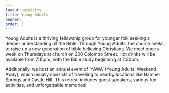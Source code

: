 ```yaml
---
layout: ministry
title: Young Adults
banner:
order: 3
---
```


Young Adults is a thriving fellowship group for younger folk seeking a deeper understanding of the Bible. Through Young Adults, the church seeks to raise up a new generation of bible believing Christians. We meet once a week on Thursdays at church on 200 Colombo Street. Hot drinks will be available from 7:15pm, with the Bible study beginning at 7:30pm.

<!--excerpt end-->

Additionally, we host an annual event of ‘YAWA’ (Young Adults’ Weekend Away), which usually consists of travelling to nearby locations like Hamner Springs and Castle Hill. This retreat includes guest speakers, various fun activities, and unforgettable memories!
